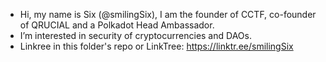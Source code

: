 - Hi, my name is Six (@smilingSix), I am the founder of CCTF, co-founder of QRUCIAL and a Polkadot Head Ambassador.
- I’m interested in security of cryptocurrencies and DAOs.
- Linkree in this folder's repo or LinkTree: https://linktr.ee/smilingSix
